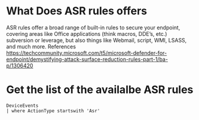 # What Does ASR rules offers
ASR rules offer a broad range of built-in rules to secure your endpoint, covering areas like Office applications (think macros, DDE’s, etc.) subversion or leverage, but also things like Webmail, script, WMI, LSASS, and much more.
References https://techcommunity.microsoft.com/t5/microsoft-defender-for-endpoint/demystifying-attack-surface-reduction-rules-part-1/ba-p/1306420
# Get the list of the availalbe ASR rules 
```
DeviceEvents
| where ActionType startswith 'Asr'
```
